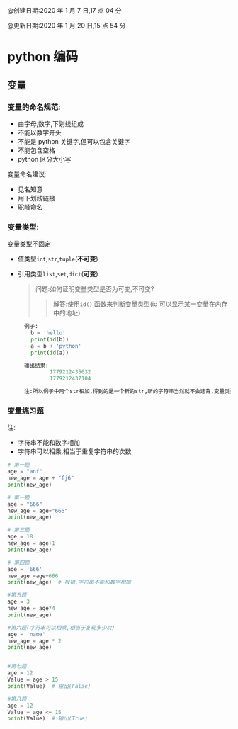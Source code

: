 @创建日期:2020 年 1 月 7 日,17 点 04 分

@更新日期:2020 年 1 月 20 日,15 点 54 分

# python 编码

## 变量

### 变量的命名规范:

- 由字母,数字,下划线组成
- 不能以数字开头
- 不能是 python 关键字,但可以包含关键字
- 不能包含空格
- python 区分大小写

变量命名建议:

- 见名知意
- 用下划线链接
- 驼峰命名

### 变量类型:

变量类型不固定

- 值类型`int`,`str`,`tuple`(**不可变**)
- 引用类型`list`,`set`,`dict`(**可变**)

  > 问题:如何证明变量类型是否为可变,不可变?
  >
  > > 解答:使用`id()` 函数来判断变量类型(id 可以显示某一变量在内存中的地址)

  ```py
    例子:
      b = 'hello'
      print(id(b))
      a = b + 'python'
      print(id(a))

    输出结果:
            1779212435632
            1779212437104

    注:所以例子中两个str相加,得到的是一个新的str,新的字符串当然就不会违背,变量类型中str不可改变类型的要求了.

  ```

### 变量练习题

注:

- 字符串不能和数字相加
- 字符串可以相乘,相当于重复字符串的次数

```py
# 第一题
age = "anf"
new_age = age + "fj6"
print(new_age)

# 第一题
age = "666"
new_age = age+"666"
print(new_age)

# 第三题
age = 18
new_age = age+1
print(new_age)

# 第四题
age = '666'
new_age =age+666
print(new_age)  # 报错,字符串不能和数字相加

#第五题
age = 3
new_age = age*4
print(new_age)

#第六题(字符串可以相乘,相当于复现多少次)
age = 'name'
new_age = age * 2
print(new_age)


#第七题
age = 12
Value = age > 15
print(Value)  # 输出(False)

#第八题
age = 12
Value = age <= 15
print(Value)  # 输出(True)


```
